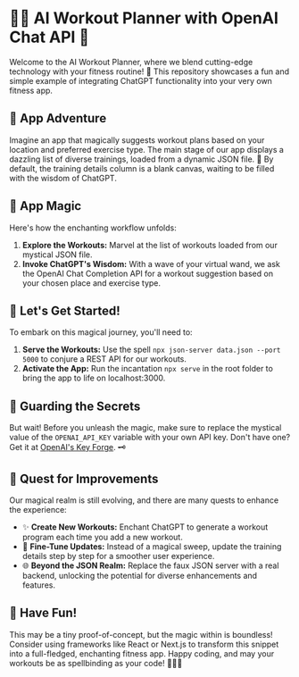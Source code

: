 # 🏋️‍♂️ AI Workout Planner with OpenAI Chat API 🤖

Welcome to the AI Workout Planner, where we blend cutting-edge technology with your fitness routine! 💪 This repository showcases a fun and simple example of integrating ChatGPT functionality into your very own fitness app.

## 🚀 App Adventure

Imagine an app that magically suggests workout plans based on your location and preferred exercise type. The main stage of our app displays a dazzling list of diverse trainings, loaded from a dynamic JSON file. 🌟 By default, the training details column is a blank canvas, waiting to be filled with the wisdom of ChatGPT.

## 🌈 App Magic

Here's how the enchanting workflow unfolds:
1. **Explore the Workouts:** Marvel at the list of workouts loaded from our mystical JSON file.
2. **Invoke ChatGPT's Wisdom:** With a wave of your virtual wand, we ask the OpenAI Chat Completion API for a workout suggestion based on your chosen place and exercise type.

## 🎉 Let's Get Started!

To embark on this magical journey, you'll need to:
1. **Serve the Workouts:** Use the spell `npx json-server data.json --port 5000` to conjure a REST API for our workouts.
2. **Activate the App:** Run the incantation `npx serve` in the root folder to bring the app to life on localhost:3000.

## 🔐 Guarding the Secrets

But wait! Before you unleash the magic, make sure to replace the mystical value of the `OPENAI_API_KEY` variable with your own API key. Don't have one? Get it at [OpenAI's Key Forge](https://platform.openai.com/account/api-keys). 🗝️

## 🚀 Quest for Improvements

Our magical realm is still evolving, and there are many quests to enhance the experience:
- ✨ **Create New Workouts:** Enchant ChatGPT to generate a workout program each time you add a new workout.
- 🔄 **Fine-Tune Updates:** Instead of a magical sweep, update the training details step by step for a smoother user experience.
- 🌐 **Beyond the JSON Realm:** Replace the faux JSON server with a real backend, unlocking the potential for diverse enhancements and features.

## 🌟 Have Fun!

This may be a tiny proof-of-concept, but the magic within is boundless! Consider using frameworks like React or Next.js to transform this snippet into a full-fledged, enchanting fitness app. Happy coding, and may your workouts be as spellbinding as your code! 🧙‍♂️✨
